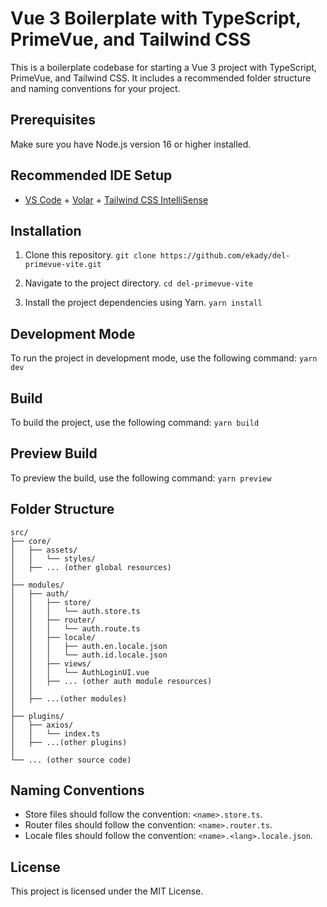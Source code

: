 
# Vue 3 Boilerplate with TypeScript, PrimeVue, and Tailwind CSS

This is a boilerplate codebase for starting a Vue 3 project with TypeScript, PrimeVue, and Tailwind CSS. It includes a recommended folder structure and naming conventions for your project.

## Prerequisites

Make sure you have Node.js version 16 or higher installed.

## Recommended IDE Setup

- [VS Code](https://code.visualstudio.com/) + [Volar](https://marketplace.visualstudio.com/items?itemName=Vue.volar) +  [Tailwind CSS IntelliSense](https://marketplace.visualstudio.com/items?itemName=bradlc.vscode-tailwindcss)

## Installation

1. Clone this repository.
`git clone https://github.com/ekady/del-primevue-vite.git`

2. Navigate to the project directory.
    `cd del-primevue-vite`

3. Install the project dependencies using Yarn.
    `yarn install`

## Development Mode

To run the project in development mode, use the following command:
`yarn dev`

## Build

To build the project, use the following command:
`yarn build`

## Preview Build

To preview the build, use the following command:
`yarn preview`

## Folder Structure

    src/
    ├── core/
    │   ├── assets/
    │   │   └── styles/
    │   ├── ... (other global resources)
    │
    ├── modules/
    │   ├── auth/
    │   │   ├── store/
    │   │   │   └── auth.store.ts
    │   │   ├── router/
    │   │   │   └── auth.route.ts
    │   │   ├── locale/
    │   │   │   ├── auth.en.locale.json
    │   │   │   └── auth.id.locale.json
    │   │   ├── views/
    │   │   │   └── AuthLoginUI.vue
    │   │   ├── ... (other auth module resources)
    │   │
    │   ├── ...(other modules)
    │
    ├── plugins/
    │   ├── axios/
    │   │   └── index.ts
    │   ├── ...(other plugins)
    │
    └── ... (other source code)

## Naming Conventions

- Store files should follow the convention: `<name>.store.ts`.
- Router files should follow the convention: `<name>.router.ts`.
- Locale files should follow the convention: `<name>.<lang>.locale.json`.

## License

This project is licensed under the MIT License.
